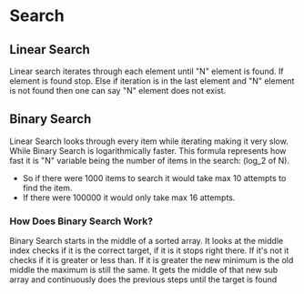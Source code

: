 # Search

## Linear Search
Linear search iterates through each element until "N" element is found. If element is found stop. Else if iteration is in the last element and "N" element is not found then one can say "N" element does not exist.

## Binary Search
Linear Search looks through every item while iterating making it very slow. While Binary
Search is logarithmically faster. This formula represents how fast it is "N" variable being
the number of items in the search: (log_2 of N). 
* So if there were 1000 items to search it would take max 10
attempts to find the item. 
* If there were 100000 it would only take max 16 attempts.

### How Does Binary Search Work?

Binary Search starts in the middle of a sorted array. It looks at the middle index checks if it is 
the correct target, if it is it stops right there. If it's not it checks if it is greater or less than. If it is
greater the new minimum is the old middle the maximum is still the same. It gets the middle of
that new sub array and continuously does the previous steps until the target is found

